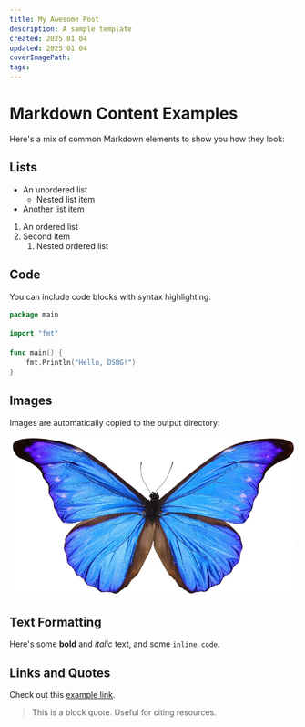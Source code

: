 ```yaml
---
title: My Awesome Post
description: A sample template
created: 2025 01 04
updated: 2025 01 04
coverImagePath: 
tags:
---
```

# Markdown Content Examples

Here's a mix of common Markdown elements to show you how they look:

## Lists

- An unordered list
    - Nested list item
- Another list item

1.  An ordered list
2.  Second item
    1.  Nested ordered list

## Code

You can include code blocks with syntax highlighting:
```go
package main

import "fmt"

func main() {
    fmt.Println("Hello, DSBG!")
}
```

## Images

Images are automatically copied to the output directory:

![A Butterfly](01_butterfly.webp)

## Text Formatting

Here's some **bold** and *italic* text, and some `inline code`.

## Links and Quotes

Check out this [example link](https://example.com).

> This is a block quote. Useful for citing resources.
